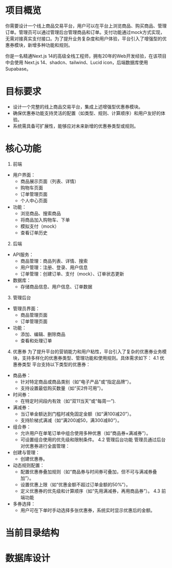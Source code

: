 # 项目概览

你需要设计一个线上商品交易平台，用户可以在平台上浏览商品、购买商品、管理订单。管理员可以通过管理后台管理商品和订单。支付功能通过mock方式实现，无需对接真实支付接口。为了提升业务复杂度和用户体验，平台引入了增强型的优惠券模块，新增多种功能和规则。

你是一名精通Next.js 14的高级全栈工程师，拥有20年的Web开发经验，在该项目中会使用 Next.js 14、shadcn、tailwind、Lucid icon，后端数据库使用 Supabase。

# 目标要求

- 设计一个完整的线上商品交易平台，集成上述增强型优惠券模块。
- 确保优惠券功能支持灵活的配置（如类型、规则、计算顺序）和用户友好的体验。
- 系统需具备可扩展性，能够应对未来新增的优惠券类型或规则。

# 核心功能

1. 前端
- 用户界面： 
  - 商品展示页面（列表、详情）
  - 购物车页面
  - 订单管理页面
  - 个人中心页面
- 功能： 
  - 浏览商品、搜索商品
  - 将商品加入购物车、下单
  - 模拟支付（mock）
  - 查看订单历史
2. 后端
- API服务： 
  - 商品管理：商品列表、详情、搜索
  - 用户管理：注册、登录、用户信息
  - 订单管理：创建订单、支付（mock）、订单状态更新
- 数据库： 
  - 存储商品信息、用户信息、订单数据
3. 管理后台
- 管理员界面： 
  - 商品管理页面
  - 订单管理页面
- 功能： 
  - 添加、编辑、删除商品
  - 查看和处理订单
4. 优惠券
为了提升平台的营销能力和用户粘性，平台引入了复杂的优惠券业务模块，支持多样化的优惠券类型、管理功能和使用规则。具体需求如下：
4.1 优惠券类型
平台支持以下类型的优惠券：
- 商品券： 
  - 针对特定商品或商品类别（如“电子产品”或“指定品牌”）。
  - 支持设置最低购买数量（如“买2件可用”）。
- 时间券： 
  - 在特定时间段内有效（如“双11当天”或“每周一”).
- 满减券： 
  - 当订单金额达到门槛时减免固定金额（如“满100减20”）。
  - 支持阶梯式满减（如“满200减50，满300减80”）。
- 组合券： 
  - 允许用户在单笔订单中组合使用多种优惠（如“商品券+满减券”）。
  - 可设置组合使用的优先级和限制条件。
4.2 管理后台功能
管理员通过后台对优惠券进行全面管理：
- 创建与管理： 
  - 创建优惠券。
- 动态规则配置： 
  - 配置优惠券叠加规则（如“商品券与时间券可叠加，但不可与满减券叠加”）。
  - 设置优惠上限（如“优惠金额不超过订单金额的50%”）。
  - 定义优惠券的优先级和计算顺序（如“先用满减券，再用商品券”）。
4.3 前端功能
- 多券选择： 
  - 用户可在下单时手动选择多张优惠券，系统实时显示优惠后的金额。

# 当前目录结构

# 数据库设计
